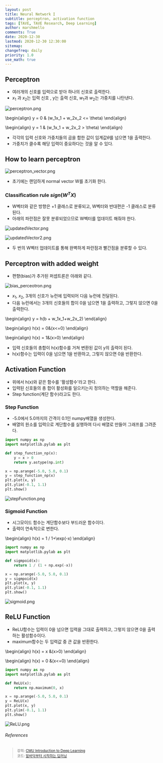 ```yaml
---
layout: post
title: Neural Network I
subtitle: perceptron, activation function
tags: [TAVE, TAVE Research, Deep Learning]
author: marshmello
comments: True
date: 2020-12-30
lastmod: 2020-12-30 12:30:00
sitemap:
changefreq: daily
priority: 1.0
use_math: true
---
```


## Perceptron

- 여러개의 신호를 입력으로 받아 하나의 신호로 출력한다.
- $x_1$ 과 $x_2$는 입력 신호 , y는 출력 신호, $w_1$과 $w_2$는 가중치를 나탄낸다.

![perceptron.png](/assets/img/posts/TaveResearch/neuralN1/perceptron.png)

\begin{align}
y = 0 & (w_1x_1 + w_2x_2 <= \theta)
\end{align}

\begin{align}
y = 1 & (w_1x_1 + w_2x_2 > \theta)
\end{align}

- 각각의 입력 신호와 가중치들의 곱을 합한 값이 임계값$\theta$를 넘으면 1을 출력한다.
- 가중치가 클수록 해당 입력이 중요하다는 것을 알 수 있다.

## How to learn perceptron

![perceptron_vector.png](/assets/img/posts/TaveResearch/neuralN1/perceptron_vector.png)

- 초기에는 랜덤하게 normal vector W를 초기화 한다.

### Classification rule $sign(W^TX)$

- W벡터와 같은 방향은 +1 클래스로 분류되고, W벡터와 반대편은 -1 클래스로 분류된다.
- 아래의 파란점은 잘못 분류되었으므로 W벡터를 업데이트 해줘야 한다.

![updatedVector.png](/assets/img/posts/TaveResearch/neuralN1/updatedVector.png)

![updatedVector2.png](/assets/img/posts/TaveResearch/neuralN1/updatedVector2.png)

- 두 번의 W벡터 업데이트를 통해 완벽하게 파란점과 빨간점을 분류할 수 있다.

## Perceptron with added weight

- 편향(bias)가 추가된 퍼셉트론은 아래와 같다.

![bias_perceotron.png](/assets/img/posts/TaveResearch/neuralN1/bias_perceotron.png)

- $x_1$, $x_2$, 3개의 신호가 뉴런에 입력되어 다음 뉴런에 전달된다.
- 다음 뉴런에서는 3개의 신호들의 합이 0을 넘으면 1을 출력하고, 그렇지 않으면 0을 출력한다.

\begin{align}
y = h(b + w_1x_1+w_2x_2)
\end{align}

\begin{align}
h(x) = 0&(x<=0)
\end{align}

\begin{align}
h(x) = 1&(x>0)
\end{align}

- 입력 신호들의 총합이 h(x)함수를 거쳐 변환된 값이 y의 출력이 된다.
- h(x)함수는 입력이 0을 넘으면 1을 반환하고, 그렇지 않으면 0을 반환한다.

## Activation Function

- 위에서 h(x)와 같은 함수를 '활성함수'라고 한다.
- 입력된 신호들의 총 합이 활성화를 일으키는지 정의하는 역할을 해준다.
- Step function(계단 함수)라고도 한다.

### Step Function

- -5.0에서 5.0까지의 간격이 0.1인 numpy배열을 생성한다.
- 배열의 원소를 입력으로 계단함수를 실행하여 다시 배열로 만들어 그래프를 그려준다.

```python
import numpy as np
import matplotlib.pylab as plt

def step_function_np(x):
    y = x > 0
    return y.astype(np.int)

x = np.arange(-5.0, 5.0, 0.1)
y = step_function_np(x)
plt.plot(x, y)
plt.ylim(-0.1, 1.1)
plt.show()
```

![stepFunction.png](/assets/img/posts/TaveResearch/neuralN1/stepFunction.png)

### Sigmoid Function

- 시그모이드 함수는 계단함수보다 부드러운 함수이다.
- 출력이 연속적으로 변한다.

\begin{align}
h(x) = 1 / 1+\exp(-x)
\end{align}

```python
import numpy as np
import matplotlib.pylab as plt

def sigmpoid(x):
    return 1 / (1 + np.exp(-x))

x = np.arange(-5.0, 5.0, 0.1)
y = sigmpoid(x)
plt.plot(x, y)
plt.ylim(-0.1, 1.1)
plt.show()
```

![sigmoid.png](/assets/img/posts/TaveResearch/neuralN1/sigmoid.png)

## ReLU Function

- ReLU함수는 입력이 0을 넘으면 입력을 그대로 출력하고, 그렇지 않으면 0을 출력하는 활성함수이다.
- maximum함수는 두 입력값 중 큰 값을 반환한다.

\begin{align}
h(x) = x &(x>0)
\end{align}

\begin{align}
h(x) = 0 &(x<=0)
\end{align}

```python
import numpy as np
import matplotlib.pylab as plt

def ReLU(x):
    return np.maximum(0, x)

x = np.arange(-5.0, 5.0, 0.1)
y = ReLU(x)
plt.plot(x, y)
plt.ylim(-0.1, 1.1)
plt.show()
```

![ReLU.png](/assets/img/posts/TaveResearch/neuralN1/ReLU.png)

###### References

> <sub>강의: [CMU Introduction to Deep Learning](https://deeplearning.cs.cmu.edu/F20/index.html)</sub>  
> <sub>코드: [밑바닥부터 시작하는 딥러닝](https://www.hanbit.co.kr/store/books/look.php?p_code=B8475831198)</sub>
